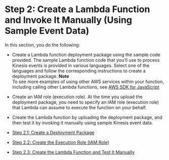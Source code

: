 # Step 2: Create a Lambda Function and Invoke It Manually \(Using Sample Event Data\)<a name="with-kinesis-example-create-test-manually"></a>

In this section, you do the following:

+ Create a Lambda function deployment package using the sample code provided\. The sample Lambda function code that you'll use to process Kinesis events is provided in various languages\. Select one of the languages and follow the corresponding instructions to create a deployment package\.
**Note**  
To see more examples of using other AWS services within your function, including calling other Lambda functions, see [AWS SDK for JavaScript](http://docs.aws.amazon.com/AWSJavaScriptSDK/latest/frames.html)

+ Create an IAM role \(execution role\)\. At the time you upload the deployment package, you need to specify an IAM role \(execution role\) that Lambda can assume to execute the function on your behalf\. 

+ Create the Lambda function by uploading the deployment package, and then test it by invoking it manually using sample Kinesis event data\. 


+ [Step 2\.1: Create a Deployment Package](with-kinesis-example-deployment-pkg.md)
+ [Step 2\.2: Create the Execution Role \(IAM Role\)](with-kinesis-example-create-iam-role.md)
+ [Step 2\.3: Create the Lambda Function and Test It Manually](with-kinesis-example-upload-deployment-pkg.md)